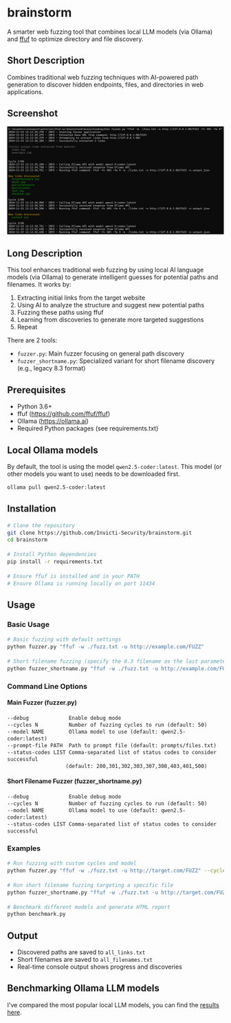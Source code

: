 # brainstorm

A smarter web fuzzing tool that combines local LLM models (via Ollama) and [ffuf](https://github.com/ffuf/ffuf) to optimize directory and file discovery.

## Short Description

Combines traditional web fuzzing techniques with AI-powered path generation to discover hidden endpoints, files, and directories in web applications.

## Screenshot
![screenshot](screenshot.png)

## Long Description

This tool enhances traditional web fuzzing by using local AI language models (via Ollama) to generate intelligent guesses for potential paths and filenames. It works by:

1. Extracting initial links from the target website
2. Using AI to analyze the structure and suggest new potential paths
3. Fuzzing these paths using ffuf
4. Learning from discoveries to generate more targeted suggestions
5. Repeat

There are 2 tools:
- `fuzzer.py`: Main fuzzer focusing on general path discovery
- `fuzzer_shortname.py`: Specialized variant for short filename discovery (e.g., legacy 8.3 format)

## Prerequisites

- Python 3.6+
- ffuf (https://github.com/ffuf/ffuf)
- Ollama (https://ollama.ai)
- Required Python packages (see requirements.txt)

## Local Ollama models

By default, the tool is using the model `qwen2.5-coder:latest`. 
This model (or other models you want to use) needs to be downloaded first.

```bash
ollama pull qwen2.5-coder:latest
```

## Installation

```bash
# Clone the repository
git clone https://github.com/Invicti-Security/brainstorm.git
cd brainstorm

# Install Python dependencies
pip install -r requirements.txt

# Ensure ffuf is installed and in your PATH
# Ensure Ollama is running locally on port 11434
```

## Usage

### Basic Usage

```bash
# Basic fuzzing with default settings
python fuzzer.py "ffuf -w ./fuzz.txt -u http://example.com/FUZZ"

# Short filename fuzzing (specify the 8.3 filename as the last parameter)
python fuzzer_shortname.py "ffuf -w ./fuzz.txt -u http://example.com/FUZZ" "BENCHM~1.PY"
```

### Command Line Options

#### Main Fuzzer (fuzzer.py)
```
--debug             Enable debug mode
--cycles N          Number of fuzzing cycles to run (default: 50)
--model NAME        Ollama model to use (default: qwen2.5-coder:latest)
--prompt-file PATH  Path to prompt file (default: prompts/files.txt)
--status-codes LIST Comma-separated list of status codes to consider successful
                   (default: 200,301,302,303,307,308,403,401,500)
```

#### Short Filename Fuzzer (fuzzer_shortname.py)
```
--debug             Enable debug mode
--cycles N          Number of fuzzing cycles to run (default: 50)
--model NAME        Ollama model to use (default: qwen2.5-coder:latest)
--status-codes LIST Comma-separated list of status codes to consider successful
```

### Examples

```bash
# Run fuzzing with custom cycles and model
python fuzzer.py "ffuf -w ./fuzz.txt -u http://target.com/FUZZ" --cycles 100 --model llama2:latest

# Run short filename fuzzing targeting a specific file
python fuzzer_shortname.py "ffuf -w ./fuzz.txt -u http://target.com/FUZZ" "document.pdf" --cycles 25

# Benchmark different models and generate HTML report
python benchmark.py
```

## Output

- Discovered paths are saved to `all_links.txt`
- Short filenames are saved to `all_filenames.txt`
- Real-time console output shows progress and discoveries

## Benchmarking Ollama LLM models

I've compared the most popular local LLM models, you can find the [results here](https://github.com/Invicti-Security/brainstorm/blob/main/benchmark_report.md).

